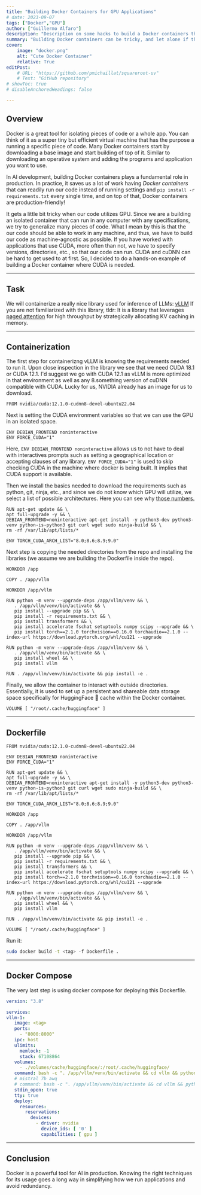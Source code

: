 ```yaml
---
title: "Building Docker Containers for GPU Applications" 
# date: 2023-09-07
tags: ["Docker","GPU"]
author: ["Guillermo Alfaro"]
description: "Description on some hacks to build a Docker containers that use GPU "
summary: "Building Docker containers can be tricky, and let alone if they use GPUs. However, there are some 'hacks' or techinques that I have found to be useful and I would lime to share with y'all to save you some time if you face these challenges."
cover:
    image: "docker.png"
    alt: "Cute Docker Container"
    relative: True
editPost:
    # URL: "https://github.com/pmichaillat/squareroot-uv"
    # Text: "GitHub repository"
# showToc: true
# disableAnchoredHeadings: false

---
```


## Overview

Docker is a great tool for isolating pieces of code or a whole app. You can think of it as a super tiny but efficient virtual machine that has the purpose a running a specific piece of code. Many Docker containers start by downloading a base image and start building of top of it. Similar to downloading an operative system and adding the programs and application you want to use. 

In AI development, building Docker containers plays a fundamental role in production. In practice, it saves us a lot of work having *Docker containers* that can readily run our code instead of running settings and `pip install -r requirements.txt` every single time, and on top of that, Docker containers are production-friendly!

It gets a little bit tricky when our code utilizes GPU. Since we are a building an isolated container that can run in any computer with any specifications, we try to generalize many pieces of code. What I mean by this is that the our code should be able to work in any machine, and thus, we have to build our code as machine-agnostic as possible. If you have worked with applications that use CUDA, more often than not, we have to specify versions, directories, etc., so that our code can run. CUDA and cuDNN can be hard to get used to at first. So, I decided to do a hands-on example of building a Docker container where CUDA is needed.  

---

## Task

We will containerize a really nice library used for inference of LLMs: [vLLM](https://github.com/vllm-project/vllm)
If you are not familiarized with this library, tldr: It is a library that leverages [paged attention](https://arxiv.org/pdf/2309.06180.pdf) for high throughput by strategically allocating KV caching in memory.

---

## Containerization

The first step for containerizng vLLM is knowing the requirements needed to run it. Upon close inspection in the library we see that we need CUDA $18.1$ or CUDA $12.1$. I'd suggest we go with CUDA $12.1$ as vLLM is more optimized in that environment as well as any $8.$something version of cuDNN compatible with CUDA. Lucky for us, NVIDIA already has an image for us to download.

```Docker
FROM nvidia/cuda:12.1.0-cudnn8-devel-ubuntu22.04 
```

Next is setting the CUDA environment variables so that we can use the GPU in an isolated space. 

```Docker
ENV DEBIAN_FRONTEND noninteractive
ENV FORCE_CUDA="1"
```
Here, `ENV DEBIAN_FRONTEND noninteractive` allows us to not have to deal with interactives prompts such as setting a geographical location or accepting clauses of any library. `ENV FORCE_CUDA="1"` is used to skip checking CUDA in the machine where docker is being built. It implies that CUDA support is available.

Then we install the basics needed to download the requirements such as python, git, ninja, etc., and since we do not know which GPU will utilize, we select a list of possible architectures. Here you can see why [those numbers.](https://stackoverflow.com/questions/68496906/pytorch-installation-for-different-cuda-architectures)

```Docker
RUN apt-get update && \
apt full-upgrade -y && \
DEBIAN_FRONTEND=noninteractive apt-get install -y python3-dev python3-venv python-is-python3 git curl wget sudo ninja-build && \
rm -rf /var/lib/apt/lists/*

ENV TORCH_CUDA_ARCH_LIST="8.0;8.6;8.9;9.0"
```

Next step is copying the needed directories from the repo and installing the libraries (we assume we are building the Dockerfile inside the repo).

```Docker
WORKDIR /app

COPY . /app/vllm

WORKDIR /app/vllm

RUN python -m venv --upgrade-deps /app/vllm/venv && \
   . /app/vllm/venv/bin/activate && \
   pip install --upgrade pip && \
   pip install -r requirements.txt && \
   pip install transformers && \
   pip install accelerate fschat setuptools numpy scipy --upgrade && \
   pip install torch==2.1.0 torchvision==0.16.0 torchaudio==2.1.0 --index-url https://download.pytorch.org/whl/cu121 --upgrade

RUN python -m venv --upgrade-deps /app/vllm/venv && \
   . /app/vllm/venv/bin/activate && \
   pip install wheel && \
   pip install vllm

RUN . /app/vllm/venv/bin/activate && pip install -e .
```

Finally, we allow the container to interact with outside directories. Essentially, it is used to set up a persistent and shareable data storage space specifically for HuggingFace 🤗 cache within the Docker container.

```Docker
VOLUME [ "/root/.cache/huggingface" ]
```


---
## Dockerfile

```Docker
FROM nvidia/cuda:12.1.0-cudnn8-devel-ubuntu22.04 

ENV DEBIAN_FRONTEND noninteractive
ENV FORCE_CUDA="1"

RUN apt-get update && \
apt full-upgrade -y && \
DEBIAN_FRONTEND=noninteractive apt-get install -y python3-dev python3-venv python-is-python3 git curl wget sudo ninja-build && \
rm -rf /var/lib/apt/lists/*

ENV TORCH_CUDA_ARCH_LIST="8.0;8.6;8.9;9.0"

WORKDIR /app

COPY . /app/vllm

WORKDIR /app/vllm

RUN python -m venv --upgrade-deps /app/vllm/venv && \
   . /app/vllm/venv/bin/activate && \
   pip install --upgrade pip && \
   pip install -r requirements.txt && \
   pip install transformers && \
   pip install accelerate fschat setuptools numpy scipy --upgrade && \
   pip install torch==2.1.0 torchvision==0.16.0 torchaudio==2.1.0 --index-url https://download.pytorch.org/whl/cu121 --upgrade

RUN python -m venv --upgrade-deps /app/vllm/venv && \
   . /app/vllm/venv/bin/activate && \
   pip install wheel && \
   pip install vllm

RUN . /app/vllm/venv/bin/activate && pip install -e .

VOLUME [ "/root/.cache/huggingface" ]

```

Run it:
```bash
sudo docker build -t <tag> -f Dockerfile .
```
---

## Docker Compose

The very last step is using docker compose for deploying this Dockerfile.

```yaml
version: "3.8"

services:
vllm-1:
   image: <tag>
   ports:
     - "8000:8000"
   ipc: host
   ulimits:
     memlock: -1
     stack: 67108864
   volumes:
     - ./volumes/cache/huggingface/:/root/.cache/huggingface/
   command: bash -c ". /app/vllm/venv/bin/activate && cd vllm && python -m vllm.entrypoints.openai.api_server --model TheBloke/llama-2-7B-Guanaco-QLoRA-AWQ --tokenizer hf-internal-testing/llama-tokenizer --quantization awq --dtype half --max-model-len 2048 --disable-log-requests" 
   # mistral 7b awq
   # command: bash -c ". /app/vllm/venv/bin/activate && cd vllm && python -m vllm.entrypoints.openai.api_server --model TheBloke/Mistral-7B-v0.1-AWQ --quantization awq --dtype half --max-model-len 8096 --disable-log-requests" 
   stdin_open: true
   tty: true
   deploy:
     resources:
       reservations:
         devices:
           - driver: nvidia
             device_ids: [ '0' ]
             capabilities: [ gpu ]
```

---

## Conclusion

Docker is a powerful tool for AI in production. Knowing the right techniques for its usage goes a long way in simplifying how we run applications and avoid redundancy.


